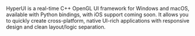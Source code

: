 HyperUI is a real-time C++ OpenGL UI framework for Windows and macOS, available with Python bindings, with iOS support coming soon. It allows you to quickly create cross-platform, native UI-rich applications with responsive design and clean layout/logic separation.